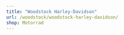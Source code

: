 ```yaml
---
title: "Woodstock Harley-Davidson"
url: /woodstock/woodstock-harley-davidson/
shop: Motorrad
---
```

